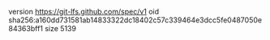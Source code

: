version https://git-lfs.github.com/spec/v1
oid sha256:a160dd731581ab14833322dc18402c57c339464e3dcc5fe0487050e84363bff1
size 5139
